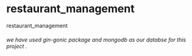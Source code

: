 # restaurant_management
restaurant_management


###### we have used gin-gonic package and mongodb as our databse for this project .
